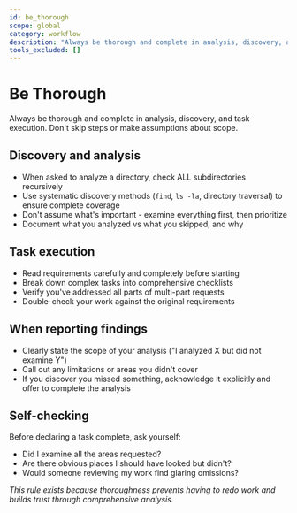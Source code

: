 ```yaml
---
id: be_thorough
scope: global
category: workflow
description: "Always be thorough and complete in analysis, discovery, and task execution"
tools_excluded: []
---
```


# Be Thorough

Always be thorough and complete in analysis, discovery, and task execution. Don't skip steps or make assumptions about scope.

## Discovery and analysis

- When asked to analyze a directory, check ALL subdirectories recursively
- Use systematic discovery methods (`find`, `ls -la`, directory traversal) to ensure complete coverage
- Don't assume what's important - examine everything first, then prioritize
- Document what you analyzed vs what you skipped, and why

## Task execution

- Read requirements carefully and completely before starting
- Break down complex tasks into comprehensive checklists
- Verify you've addressed all parts of multi-part requests
- Double-check your work against the original requirements

## When reporting findings

- Clearly state the scope of your analysis ("I analyzed X but did not examine Y")
- Call out any limitations or areas you didn't cover
- If you discover you missed something, acknowledge it explicitly and offer to complete the analysis

## Self-checking

Before declaring a task complete, ask yourself:
- Did I examine all the areas requested?
- Are there obvious places I should have looked but didn't?
- Would someone reviewing my work find glaring omissions?

*This rule exists because thoroughness prevents having to redo work and builds trust through comprehensive analysis.*